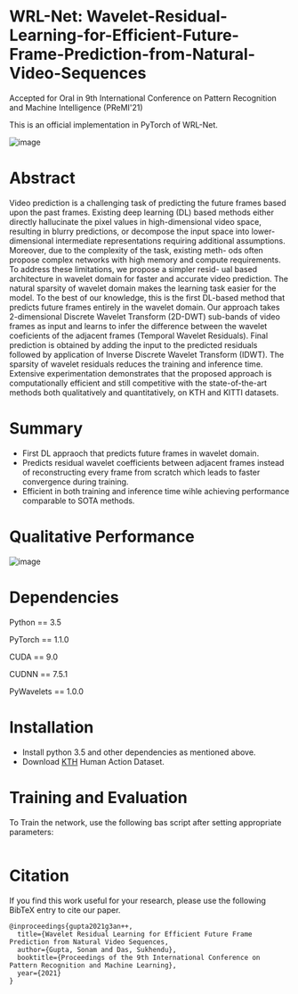 # WRL-Net: Wavelet-Residual-Learning-for-Efficient-Future-Frame-Prediction-from-Natural-Video-Sequences

Accepted for Oral in 9th International Conference on Pattern Recognition and Machine Intelligence (PReMI'21)

This is an official implementation in PyTorch of WRL-Net. 

![image](https://user-images.githubusercontent.com/8327102/143667515-9d41427d-26f2-4735-90cf-14d10576662c.png)

# Abstract
Video prediction is a challenging task of predicting the future
frames based upon the past frames. Existing deep learning (DL) based
methods either directly hallucinate the pixel values in high-dimensional
video space, resulting in blurry predictions, or decompose the input space
into lower-dimensional intermediate representations requiring additional
assumptions. Moreover, due to the complexity of the task, existing meth-
ods often propose complex networks with high memory and compute
requirements. To address these limitations, we propose a simpler resid-
ual based architecture in wavelet domain for faster and accurate video
prediction. The natural sparsity of wavelet domain makes the learning
task easier for the model. To the best of our knowledge, this is the first
DL-based method that predicts future frames entirely in the wavelet
domain. Our approach takes 2-dimensional Discrete Wavelet Transform
(2D-DWT) sub-bands of video frames as input and learns to infer the
difference between the wavelet coeficients of the adjacent frames (Temporal
Wavelet Residuals). Final prediction is obtained by adding the input
to the predicted residuals followed by application of Inverse Discrete
Wavelet Transform (IDWT). The sparsity of wavelet residuals reduces
the training and inference time. Extensive experimentation demonstrates
that the proposed approach is computationally efficient and still competitive
with the state-of-the-art methods both qualitatively and quantitatively,
on KTH and KITTI datasets.

# Summary
* First DL appraoch that predicts future frames in wavelet domain.
* Predicts residual wavelet coefficients between adjacent frames instead of reconstructing every frame from scratch which leads to faster convergence during training.
* Efficient in both training and inference time wihle achieving performance comparable to SOTA methods.

# Qualitative Performance
![image](https://user-images.githubusercontent.com/8327102/143667685-82b9c0fa-2f6e-49bf-9402-6300f6a0debc.png)

# Dependencies
Python == 3.5 

PyTorch == 1.1.0

CUDA == 9.0

CUDNN == 7.5.1

PyWavelets == 1.0.0

# Installation

- Install python 3.5 and other dependencies as mentioned above.
- Download [KTH](https://www.csc.kth.se/cvap/actions/) Human Action Dataset. 



# Training and Evaluation
To Train the network, use the following bas script after setting appropriate parameters:
```bash

```


# Citation
If you find this work useful for your research, please use the following BibTeX entry to cite our paper.
```
@inproceedings{gupta2021g3an++,
  title={Wavelet Residual Learning for Efficient Future Frame Prediction from Natural Video Sequences,
  author={Gupta, Sonam and Das, Sukhendu},
  booktitle={Proceedings of the 9th International Conference on Pattern Recognition and Machine Learning},
  year={2021}
}

```





